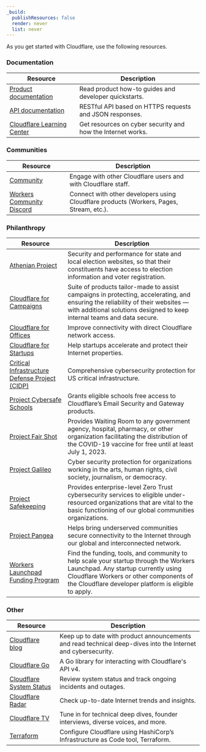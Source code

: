 ```yaml
---
_build:
  publishResources: false
  render: never
  list: never
---
```


As you get started with Cloudflare, use the following resources.

### Documentation

| Resource | Description |
| --- | --- |
| [Product documentation](/) | Read product how-to guides and developer quickstarts. |
| [API documentation](/api/) | RESTful API based on HTTPS requests and JSON responses. |
| [Cloudflare Learning Center](https://www.cloudflare.com/learning/) | Get resources on cyber security and how the Internet works. |

### Communities

| Resource | Description |
| --- | --- |
| [Community](https://community.cloudflare.com) | Engage with other Cloudflare users and with Cloudflare staff. |
| [Workers Community Discord](https://discord.gg/cloudflaredev) | Connect with other developers using Cloudflare products (Workers, Pages, Stream, etc.). | 

### Philanthropy
| Resource | Description |
| --- | --- |
| [Athenian Project](https://www.cloudflare.com/athenian/) | Security and performance for state and local election websites, so that their constituents have access to election information and voter registration. |
| [Cloudflare for Campaigns](https://www.cloudflare.com/campaigns/) | Suite of products tailor-made to assist campaigns in protecting, accelerating, and ensuring the reliability of their websites — with additional solutions designed to keep internal teams and data secure. |
| [Cloudflare for Offices](https://www.cloudflare.com/cloudflare-for-offices/) | Improve connectivity with direct Cloudflare network access. |
| [Cloudflare for Startups](https://www.cloudflare.com/forstartups/) | Help startups accelerate and protect their Internet properties. |
| [Critical Infrastructure Defense Project (CIDP)](https://www.cloudflare.com/partners/technology-partners/cidp/) | Comprehensive cybersecurity protection for US critical infrastructure. |
| [Project Cybersafe Schools](https://www.cloudflare.com/lp/cybersafe-schools/) | Grants eligible schools free access to Cloudflare’s Email Security and Gateway products. |
| [Project Fair Shot](https://www.cloudflare.com/fair-shot/) | Provides Waiting Room to any government agency, hospital, pharmacy, or other organization facilitating the distribution of the COVID-19 vaccine for free until at least July 1, 2023. |
| [Project Galileo](https://www.cloudflare.com/galileo/) | Cyber security protection for organizations working in the arts, human rights, civil society, journalism, or democracy. |
| [Project Safekeeping](https://www.cloudflare.com/lp/project-safekeeping/) | Provides enterprise-level Zero Trust cybersecurity services to eligible under-resourced organizations that are vital to the basic functioning of our global communities organizations. |
| [Project Pangea](https://www.cloudflare.com/pangea/) | Helps bring underserved communities secure connectivity to the Internet through our global and interconnected network. |
| [Workers Launchpad Funding Program](https://www.cloudflare.com/lp/workers-launchpad/) | Find the funding, tools, and community to help scale your startup through the Workers Launchpad. Any startup currently using Cloudflare Workers or other components of the Cloudflare developer platform is eligible to apply. |

### Other

| Resource | Description |
| --- | --- |
| [Cloudflare blog](https://blog.cloudflare.com) | Keep up to date with product announcements and read technical deep-dives into the Internet and cybersecurity. |
| [Cloudflare Go](https://github.com/cloudflare/cloudflare-go) | A Go library for interacting with Cloudflare's API v4. |
| [Cloudflare System Status](https://www.cloudflarestatus.com/) | Review system status and track ongoing incidents and outages. |
| [Cloudflare Radar](https://radar.cloudflare.com) | Check up-to-date Internet trends and insights. |
| [Cloudflare TV](https://cloudflare.tv/schedule) | Tune in for technical deep dives, founder interviews, diverse voices, and more. |
| [Terraform](https://registry.terraform.io/providers/cloudflare/cloudflare/latest/docs) | Configure Cloudflare using HashiCorp’s Infrastructure as Code tool, Terraform. |